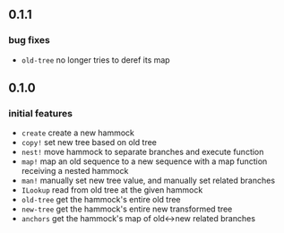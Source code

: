 ## 0.1.1

### bug fixes

- `old-tree` no longer tries to deref its map

## 0.1.0

### initial features

- `create` create a new hammock
- `copy!` set new tree based on old tree
- `nest!` move hammock to separate branches and execute function
- `map!` map an old sequence to a new sequence with a map function receiving a nested hammock
- `man!` manually set new tree value, and manually set related branches
- `ILookup` read from old tree at the given hammock
- `old-tree` get the hammock's entire old tree
- `new-tree` get the hammock's entire new transformed tree
- `anchors` get the hammock's map of old<->new related branches
